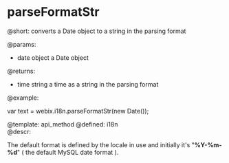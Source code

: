 parseFormatStr
=============


@short: converts a Date object to a string in the parsing format 
	

@params:
- date    object     a Date object

@returns:
- time    string    a time as a string in the parsing format

	

@example:

var text = webix.i18n.parseFormatStr(new Date());

@template:	api_method
@defined:	i18n	
@descr:


The default format is defined by the locale in use and initially it's "**%Y-%m-%d**" ( the default MySQL date format ).
